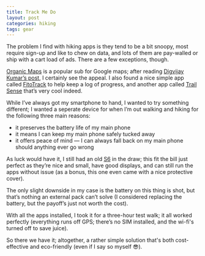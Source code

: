 ```yaml
---
title: Track Me Do
layout: post
categories: hiking 
tags: gear
---
```


The problem I find with hiking apps is they tend to be a bit snoopy, most require sign-up and like to chew on data, and lots of them are pay-walled or ship with a cart load of ads. There are a few exceptions, though.

<style>
.center {
  display: block;
  margin-left: auto;
  margin-right: auto;
  width: 80%;
  max-width: 600px;
}
</style>

<!-- <div>
     <img style="padding-top: 7px; padding-bottom: 25px;" class="center" src="https://raw.githubusercontent.com/martbetz/martbetz.github.io/refs/heads/main/_includes/custom/phone-hiker.jpg" alt="Hiker">
</div> -->

<a href="https://organicmaps.app/ ">Organic Maps</a> is a popular sub for Google maps; after reading <a href="https://www.makeuseof.com/organic-maps-google-maps-privacy-focused-alternative/">Digvijay Kumar’s post</a>, I certainly see the appeal. I also found a nice simple app called <a href="https://codeberg.org/jannis/FitoTrack">FitoTrack</a> to help keep a log of progress, and another app called <a href="https://kylecorry.com/Trail-Sense/">Trail Sense</a> that’s very cool indeed.

While I’ve always got my smartphone to hand, I wanted to try something different; I wanted a seperate device for when I’m out walking and hiking for the following three main reasons:

<ul>
<li>it preserves the battery life of my main phone</li>
<li>it means I can keep my main phone safely tucked away</li>
<li>it offers peace of mind — I can always fall back on my main phone should anything ever go wrong</li>
</ul>

As luck would have it, I still had an old <a href="https://en.m.wikipedia.org/wiki/Samsung_Galaxy_S6">S6</a> in the draw; this fit the bill just perfect as they’re nice and small, have good displays, and can still run the apps without issue (as a bonus, this one even came with a nice protective cover). 

The only slight downside in my case is the battery on this thing is shot, but that’s nothing an external pack can’t solve (I considered replacing the battery, but the payoff’s just not worth the cost).

With all the apps installed, I took it for a three-hour  test walk; it all worked perfectly (everything runs off GPS; there’s no SIM installed, and the wi-fi's turned off to save juice). 

So there we have it; altogether, a rather simple solution that's both cost-effective and eco-friendly (even if I say so myself 😎).

<!-- <br><center><b>This post is a work in progress.</b></center><br> -->






